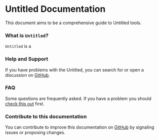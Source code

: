 # Untitled Documentation

This document aims to be a comprehensive guide to Untitled tools.

### What is `Untitled`?

`Untitled` is a 



### Help and Support

If you have problems with the Untitled, you can search for or open a discussion on [GitHub](https://github.com/taking/TeamClear).



### FAQ

Some questions are frequently asked. If you have a problem you should  [check this out](faq.md) first.

### Contribute to this documentation

You can contribute to improve this documentation on [GitHub](https://github.com/taking/TeamClear) by signaling issues or proposing changes.
